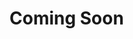 <html lang="en">
<link href="main.css" rel="stylesheet">
<script src="main.js"></script>


  <h1> Coming Soon </h1>
  
</html>
